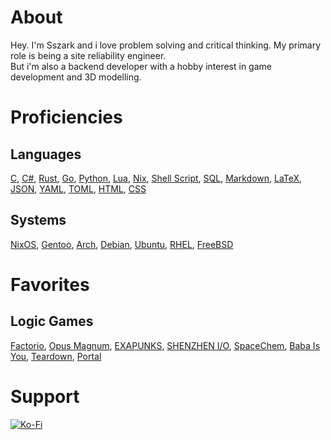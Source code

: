 # About
Hey. I'm Sszark and i love problem solving and critical thinking. My primary role is being a site reliability engineer.  
But i'm also a backend developer with a hobby interest in game development and 3D modelling.
# Proficiencies
## Languages
[C](https://sv.wikipedia.org/wiki/C99),
[C#](https://en.wikipedia.org/wiki/C_Sharp_(programming_language)),
[Rust](https://www.rust-lang.org/),
[Go](https://go.dev/),
[Python](https://www.python.org/),
[Lua](https://www.lua.org/),
[Nix](https://nixos.org/),
[Shell Script](https://en.wikipedia.org/wiki/Shell_script),
[SQL](https://en.wikipedia.org/wiki/SQL),
[Markdown](https://en.wikipedia.org/wiki/Markdown),
[LaTeX](https://www.latex-project.org/),
[JSON](https://www.json.org/),
[YAML](https://yaml.org/),
[TOML](https://toml.io/),
[HTML](https://en.wikipedia.org/wiki/HTML),
[CSS](https://en.wikipedia.org/wiki/CSS)
## Systems
[NixOS](https://nixos.org/),
[Gentoo](https://www.gentoo.org/),
[Arch](https://archlinux.org/),
[Debian](https://www.debian.org/),
[Ubuntu](https://ubuntu.com/),
[RHEL](https://www.redhat.com/en/technologies/linux-platforms/enterprise-linux),
[FreeBSD](https://www.freebsd.org/)
# Favorites
## Logic Games
[Factorio](https://www.factorio.com/),
[Opus Magnum](https://www.zachtronics.com/opus-magnum/),
[EXAPUNKS](https://www.zachtronics.com/exapunks/),
[SHENZHEN I/O](https://www.zachtronics.com/shenzhen-io/),
[SpaceChem](https://www.zachtronics.com/spacechem/),
[Baba Is You](https://www.hempuli.com/baba/),
[Teardown](https://store.steampowered.com/app/1167630/),
[Portal](https://store.steampowered.com/app/400/)
# Support
[![Ko-Fi](https://img.shields.io/badge/donate_a_matcha-5AB45A?style=for-the-badge&logo=ko-fi&logoColor=white)](https://ko-fi.com/B0B2VTX0Z)
